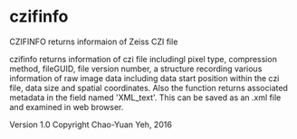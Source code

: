 # czifinfo

CZIFINFO returns informaion of Zeiss CZI file

czifinfo returns information of czi file includingl pixel type,
compression method, fileGUID, file version number, a structure
recording various information of raw image data including data start
position within the czi file, data size and spatial coordinates. Also
the function returns associated metadata in the field named 'XML_text'.
This can be saved as an .xml file and examined in web browser. 

Version 1.0
Copyright Chao-Yuan Yeh, 2016
